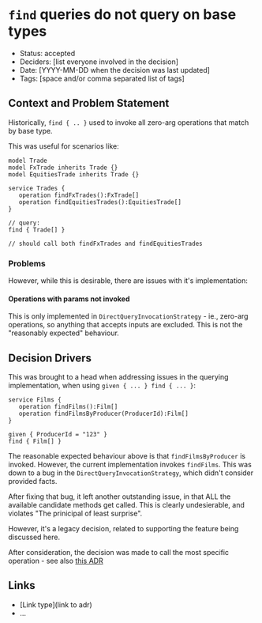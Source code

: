 # `find` queries do not query on base types

- Status: accepted 
- Deciders: [list everyone involved in the decision] <!-- optional -->
- Date: [YYYY-MM-DD when the decision was last updated] <!-- optional. To customize the ordering without relying on Git creation dates and filenames -->
- Tags: [space and/or comma separated list of tags] <!-- optional -->

## Context and Problem Statement

Historically, `find { .. }` used to invoke all zero-arg operations that match by base type.

This was useful for scenarios like:

```
model Trade
model FxTrade inherits Trade {}
model EquitiesTrade inherits Trade {}

service Trades {
   operation findFxTrades():FxTrade[]
   operation findEquitiesTrades():EquitiesTrade[]
}

// query:
find { Trade[] }

// should call both findFxTrades and findEquitiesTrades
```

### Problems
However, while this is desirable, there are issues with it's implementation:

#### Operations with params not invoked
This is only implemented in `DirectQueryInvocationStrategy` - ie., zero-arg operations, so anything that accepts inputs are excluded.  This is not the "reasonably expected" behaviour.

## Decision Drivers <!-- optional -->

This was brought to a head when addressing issues in the querying implementation, when using `given { ... } find { ... }`:

```
service Films {
   operation findFilms():Film[]
   operation findFilmsByProducer(ProducerId):Film[]
}

given { ProducerId = "123" }
find { Film[] }
```

The reasonable expected behaviour above is that `findFilmsByProducer` is invoked. However, the current implementation invokes `findFilms`.
This was down to a bug in the `DirectQueryInvocationStrategy`, which didn't consider provided facts.

After fixing that bug, it left another outstanding issue, in that ALL the available candidate methods get called.
This is clearly undesierable, and violates "The prinicipal of least surprise".

However, it's a legacy decision, related to supporting the feature being discussed here.

After consideration, the decision was made to call the most specific operation - see also [this ADR](./20240215-queries-with-given-will-fail-if-operations-to-invoke-is-ambiguous.md)


## Links <!-- optional -->

- [Link type](link to adr) <!-- example: Refined by [xxx](yyyymmdd-xxx.md) -->
- … <!-- numbers of links can vary -->
